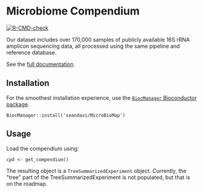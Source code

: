 # Microbiome Compendium

  <!-- badges: start -->
  [![R-CMD-check](https://github.com/seandavi/MicroBioMap/actions/workflows/R-CMD-check.yaml/badge.svg)](https://github.com/seandavi/MicroBioMap/actions/workflows/R-CMD-check.yaml)
  <!-- badges: end -->

Our dataset includes over 170,000 samples of publicly available 16S rRNA amplicon sequencing data, all processed using the same pipeline and reference database.

See the [full documentation](https://seandavi.github.io/MicroBioMap).

## Installation

For the smoothest installation experience, use the [`BiocManager` Bioconductor 
package](https://bioconductor.org/packages/BiocManager).

```{r}
BiocManager::install('seandavi/MicroBioMap')
```

## Usage

Load the compendium using:

```{r}
cpd <- get_compendium()
```

The resulting object is a `TreeSummarizedExperiment` object. Currently, the
"tree" part of the TreeSummarizedExperiment is not populated, but that is
on the roadmap.

